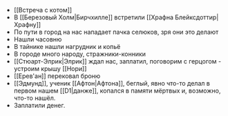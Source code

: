 * [[Встреча с котом]]
* В [[Березовый Холм|Бирчхилле]] встретили [[Храфна Блейксдоттир|Храфну]]
* По пути в город на нас нападает пачка селюков, зря они это делают
* Нашли часовню
* В тайнике нашли нагрудник и копьё
* В городе много народу, стражники-конники
* [[Стюарт-Элрик|Элрик]] ждал нас, заплатил, поговорим с герцогом - устроим крышу [[Нори]]
* [[Ерев'ан]] перековал броню
* [[Эдмунд]], ученик [[Афтон|Афтона]], беглый, явно что-то делал в первом нашем [[D1|данже]], копался в памяти мёртвых и, возможно, что-то нашёл.
* Заплатили денег. 
